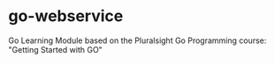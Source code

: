 # go-webservice
Go Learning Module based on the Pluralsight Go Programming course: "Getting Started with GO"
